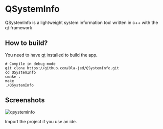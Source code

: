 # QSystemInfo

QSystemInfo is a lightweight system information tool written in c++ with the qt framework

## How to build?

You need to have [qt](https://www.qt.io/download-qt-installer) installed  to build the app.

```shell
# Compile in debug mode
git clone https://github.com/Ola-jed/QSystemInfo.git
cd QSystemInfo
cmake .
make
./QSystemInfo
```

## Screenshots

![qsysteminfo](https://user-images.githubusercontent.com/66482155/115027162-45ad7280-9ebb-11eb-982e-5e708e5578ba.png)


Import the project if you use an ide.
